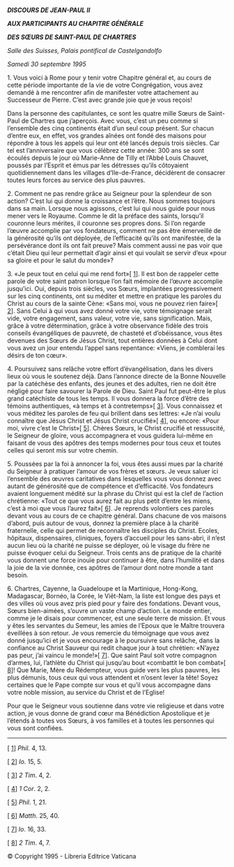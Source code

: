 ***DISCOURS DE JEAN-PAUL II***

***AUX PARTICIPANTS AU CHAPITRE GÉNÉRALE***

***DES SŒURS DE SAINT-PAUL DE CHARTRES***

*Salle des Suisses, Palais pontifical de Castelgandolfo*

*Samedi 30 septembre 1995*

1\. Vous voici à Rome pour y tenir votre Chapitre général et, au cours de cette période importante de la vie de votre Congrégation, vous avez demandé à me rencontrer afin de manifester votre attachement au Successeur de Pierre. C’est avec grande joie que je vous reçois!

Dans la personne des capitulantes, ce sont les quatre mille Sœurs de Saint-Paul de Chartres que j’aperçois. Avec vous, c’est un peu comme si l’ensemble des cinq continents était d’un seul coup présent. Sur chacun d’entre eux, en effet, vos grandes aînées ont fondé des maisons pour répondre à tous les appels qui leur ont été lancés depuis trois siècles. Car tel est l’anniversaire que vous célébrez cette année: 300 ans se sont écoulés depuis le jour où Marie-Anne de Tilly et l’Abbé Louis Chauvet, poussés par l’Esprit et émus par les détresses qu’ils côtoyaient quotidiennement dans les villages d’Ile-de-France, décidèrent de consacrer toutes leurs forces au service des plus pauvres.

2\. Comment ne pas rendre grâce au Seigneur pour la splendeur de son action? C’est lui qui donne la croissance et l’être. Nous sommes toujours dans sa main. Lorsque nous agissons, c’est lui qui nous guide pour nous mener vers le Royaume. Comme le dit la préface des saints, lorsqu’il couronne leurs mérites, il couronne ses propres dons. Si l’on regarde l’œuvre accomplie par vos fondateurs, comment ne pas être émerveillé de la générosité qu’ils ont déployée, de l’efficacité qu’ils ont manifestée, de la persévérance dont ils ont fait preuve? Mais comment aussi ne pas voir que c’était Dieu qui leur permettait d’agir ainsi et qui voulait se servir d’eux «pour sa gloire et pour le salut du monde»?

3\. «Je peux tout en celui qui me rend fort»\[ [1](#_ftn1 "")\]. Il est bon de rappeler cette parole de votre saint patron lorsque l’on fait mémoire de l’œuvre accomplie jusqu’ici. Oui, depuis trois siècles, vos Sœurs, implantées progressivement sur les cinq continents, ont su méditer et mettre en pratique les paroles du Christ au cours de la sainte Cène: «Sans moi, vous ne pouvez rien faire»\[ [2](#_ftn2 "")\]. Sans Celui à qui vous avez donné votre vie, votre témoignage serait vide, votre engagement, sans valeur, votre vie, sans signification. Mais, grâce à votre détermination, grâce à votre observance fidèle des trois conseils évangéliques de pauvreté, de chasteté et d’obéissance, vous êtes devenues des Sœurs de Jésus Christ, tout entières données à Celui dont vous avez un jour entendu l’appel sans repentance: «Viens, je comblerai les désirs de ton cœur».

4\. Poursuivez sans relâche votre effort d’évangélisation, dans les divers lieux où vous le soutenez déjà. Dans l’annonce directe de la Bonne Nouvelle par la catéchèse des enfants, des jeunes et des adultes, rien ne doit être négligé pour faire savourer la Parole de Dieu. Saint Paul fut peut-être le plus grand catéchiste de tous les temps. Il vous donnera la force d’être des témoins authentiques, «à temps et à contretemps»\[ [3](#_ftn3 "")\]. Vous connaissez et vous méditez les paroles de feu qui brillent dans ses lettres: «Je n’ai voulu connaître que Jésus Christ et Jésus Christ crucifié»\[ [4](#_ftn4 "")\], ou encore: «Pour moi, vivre c’est le Christ»\[ [5](#_ftn5 "")\]. Chères Sœurs, le Christ crucifié et ressuscité, le Seigneur de gloire, vous accompagnera et vous guidera lui-même en faisant de vous des apôtres des temps modernes pour tous ceux et toutes celles qui seront mis sur votre chemin.

5\. Poussées par la foi à annoncer la foi, vous êtes aussi mues par la charité du Seigneur à pratiquer l’amour de vos frères et sœurs. Je veux saluer ici l’ensemble des œuvres caritatives dans lesquelles vous vous donnez avec autant de générosité que de compétence et d’efficacité. Vos fondateurs avaient longuement médité sur la phrase du Christ qui est la clef de l’action chrétienne: «Tout ce que vous aurez fait au plus petit d’entre les miens, c’est à moi que vous l’aurez fait»\[ [6](#_ftn6 "")\]. Je reprends volontiers ces paroles devant vous au cours de ce chapitre général. Dans chacune de vos maisons d’abord, puis autour de vous, donnez la première place à la charité fraternelle, celle qui permet de reconnaître les disciples du Christ. Ecoles, hôpitaux, dispensaires, cliniques, foyers d’accueil pour les sans-abri, il n’est aucun lieu où la charité ne puisse se déployer, où le visage du frère ne puisse évoquer celui du Seigneur. Trois cents ans de pratique de la charité vous donnent une force inouïe pour continuer à être, dans l’humilité et dans la joie de la vie donnée, ces apôtres de l’amour dont notre monde a tant besoin.

6\. Chartres, Cayenne, la Guadeloupe et la Martinique, Hong-Kong, Madagascar, Bornéo, la Corée, le Viêt-Nam, la liste est longue des pays et des villes où vous avez pris pied pour y faire des fondations. Devant vous, Sœurs bien-aimées, s’ouvre un vaste champ d’action. Le monde entier, comme je le disais pour commencer, est une seule terre de mission. Et vous y êtes les servantes du Semeur, les amies de l’Epoux que le Maître trouvera éveillées à son retour. Je vous remercie du témoignage que vous avez donné jusqu’ici et je vous encourage à le poursuivre sans relâche, dans la confiance au Christ Sauveur qui redit chaque jour à tout chrétien: «N’ayez pas peur, j’ai vaincu le monde!»\[ [7](#_ftn7 "")\]. Que saint Paul soit votre compagnon d’armes, lui, l’athlète du Christ qui jusqu’au bout «combattit le bon combat»\[ [8](#_ftn8 "")\]! Que Marie, Mère du Rédempteur, vous guide vers les plus pauvres, les plus démunis, tous ceux qui vous attendent et n’osent lever la tête! Soyez certaines que le Pape compte sur vous et qu’il vous accompagne dans votre noble mission, au service du Christ et de l’Eglise!

Pour que le Seigneur vous soutienne dans votre vie religieuse et dans votre action, je vous donne de grand cœur ma Bénédiction Apostolique et je l’étends à toutes vos Sœurs, à vos familles et à toutes les personnes qui vous sont confiées.

* * *

\[ [1](#_ftnref1 "")\] *Phil*. 4, 13.

\[ [2](#_ftnref2 "")\] *Io*. 15, 5.

\[ [3](#_ftnref3 "")\] *2 Tim*. 4, 2.

\[ [4](#_ftnref4 "")\] *1 Cor*. 2, 2.

\[ [5](#_ftnref5 "")\] *Phil*. 1, 21.

\[ [6](#_ftnref6 "")\] *Matth*. 25, 40.

\[ [7](#_ftnref7 "")\] *Io*. 16, 33.

\[ [8](#_ftnref8 "")\] *2 Tim*. 4, 7.

© Copyright 1995 - Libreria Editrice Vaticana